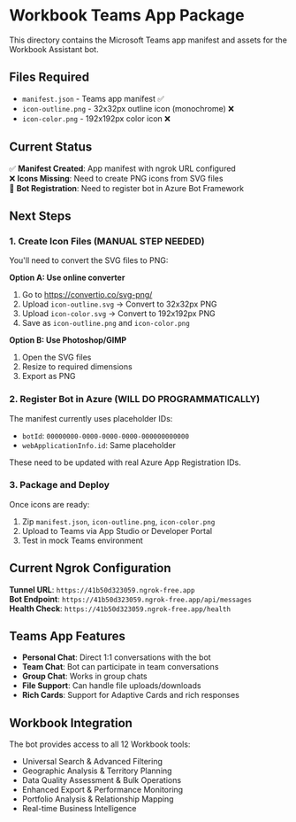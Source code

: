 # Workbook Teams App Package

This directory contains the Microsoft Teams app manifest and assets for the Workbook Assistant bot.

## Files Required

- `manifest.json` - Teams app manifest ✅
- `icon-outline.png` - 32x32px outline icon (monochrome) ❌ 
- `icon-color.png` - 192x192px color icon ❌

## Current Status

✅ **Manifest Created**: App manifest with ngrok URL configured  
❌ **Icons Missing**: Need to create PNG icons from SVG files  
🔄 **Bot Registration**: Need to register bot in Azure Bot Framework  

## Next Steps

### 1. Create Icon Files (MANUAL STEP NEEDED)

You'll need to convert the SVG files to PNG:

**Option A: Use online converter**
1. Go to https://convertio.co/svg-png/
2. Upload `icon-outline.svg` → Convert to 32x32px PNG
3. Upload `icon-color.svg` → Convert to 192x192px PNG
4. Save as `icon-outline.png` and `icon-color.png`

**Option B: Use Photoshop/GIMP**
1. Open the SVG files
2. Resize to required dimensions
3. Export as PNG

### 2. Register Bot in Azure (WILL DO PROGRAMMATICALLY)

The manifest currently uses placeholder IDs:
- `botId`: `00000000-0000-0000-0000-000000000000`
- `webApplicationInfo.id`: Same placeholder

These need to be updated with real Azure App Registration IDs.

### 3. Package and Deploy

Once icons are ready:
1. Zip `manifest.json`, `icon-outline.png`, `icon-color.png` 
2. Upload to Teams via App Studio or Developer Portal
3. Test in mock Teams environment

## Current Ngrok Configuration

**Tunnel URL**: `https://41b50d323059.ngrok-free.app`  
**Bot Endpoint**: `https://41b50d323059.ngrok-free.app/api/messages`  
**Health Check**: `https://41b50d323059.ngrok-free.app/health`

## Teams App Features

- **Personal Chat**: Direct 1:1 conversations with the bot
- **Team Chat**: Bot can participate in team conversations  
- **Group Chat**: Works in group chats
- **File Support**: Can handle file uploads/downloads
- **Rich Cards**: Support for Adaptive Cards and rich responses

## Workbook Integration

The bot provides access to all 12 Workbook tools:
- Universal Search & Advanced Filtering
- Geographic Analysis & Territory Planning  
- Data Quality Assessment & Bulk Operations
- Enhanced Export & Performance Monitoring
- Portfolio Analysis & Relationship Mapping
- Real-time Business Intelligence
